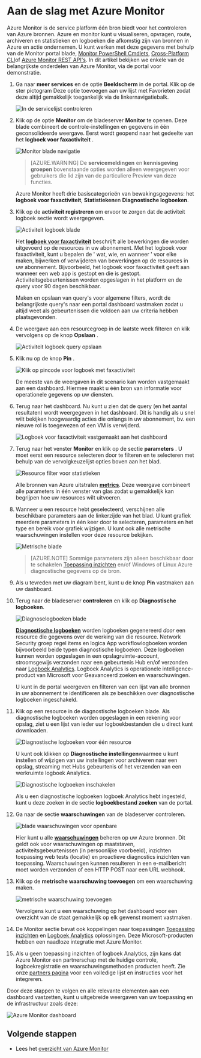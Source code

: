 <properties
    pageTitle="Aan de slag met Azure Monitor | Microsoft Azure"
    description="Aan de slag met Azure Monitor inzicht in de werking van uw middelen en maatregelen op basis van de gegevens."
    authors="johnkemnetz"
    manager="rboucher"
    editor=""
    services="monitoring-and-diagnostics"
    documentationCenter="monitoring-and-diagnostics"/>

<tags
    ms.service="monitoring-and-diagnostics"
    ms.workload="na"
    ms.tgt_pltfrm="na"
    ms.devlang="na"
    ms.topic="article"
    ms.date="10/19/2016"
    ms.author="johnkem"/>

# <a name="get-started-with-azure-monitor"></a>Aan de slag met Azure Monitor

Azure Monitor is de service platform één bron biedt voor het controleren van Azure bronnen. Azure en monitor kunt u visualiseren, opvragen, route, archiveren en statistieken en logboeken die afkomstig zijn van bronnen in Azure en actie ondernemen. U kunt werken met deze gegevens met behulp van de Monitor portal blade, [Monitor PowerShell Cmdlets](./insights-powershell-samples.md), [Cross-Platform CLI](insights-cli-samples.md)of [Azure Monitor REST API's](https://msdn.microsoft.com/library/dn931943.aspx). In dit artikel bekijken we enkele van de belangrijkste onderdelen van Azure Monitor, via de portal voor demonstratie.

1. Ga naar **meer services** en de optie **Beeldscherm** in de portal. Klik op de ster pictogram Deze optie toevoegen aan uw lijst met Favorieten zodat deze altijd gemakkelijk toegankelijk via de linkernavigatiebalk.

    ![In de servicelijst controleren](./media/monitoring-get-started/monitor-more-services.png)

2. Klik op de optie **Monitor** om de bladeserver **Monitor** te openen. Deze blade combineert de controle-instellingen en gegevens in één geconsolideerde weergave. Eerst wordt geopend naar het gedeelte van het **logboek voor faxactiviteit** .

    ![Monitor blade navigatie](./media/monitoring-get-started/monitor-blade-nav.png)

    > [AZURE.WARNING] De **servicemeldingen** en **kennisgeving groepen** bovenstaande opties worden alleen weergegeven voor gebruikers die lid zijn van de particuliere Preview van deze functies.

    Azure Monitor heeft drie basiscategorieën van bewakingsgegevens: het **logboek voor faxactiviteit**, **Statistieken**en **Diagnostische logboeken**.

3. Klik op de **activiteit registreren** om ervoor te zorgen dat de activiteit logboek sectie wordt weergegeven.

    ![Activiteit logboek blade](./media/monitoring-get-started/monitor-act-log-blade.png)

    Het [**logboek voor faxactiviteit**](./monitoring-overview-activity-logs.md) beschrijft alle bewerkingen die worden uitgevoerd op de resources in uw abonnement. Met het logboek voor faxactiviteit, kunt u bepalen de ' wat, wie, en wanneer ' voor elke maken, bijwerken of verwijderen van bewerkingen op de resources in uw abonnement. Bijvoorbeeld, het logboek voor faxactiviteit geeft aan wanneer een web app is gestopt en die is gestopt. Activiteitsgebeurtenissen worden opgeslagen in het platform en de query voor 90 dagen beschikbaar.
   
    Maken en opslaan van query's voor algemene filters, wordt de belangrijkste query's naar een portal dashboard vastmaken zodat u altijd weet als gebeurtenissen die voldoen aan uw criteria hebben plaatsgevonden.

4. De weergave aan een resourcegroep in de laatste week filteren en klik vervolgens op de knop **Opslaan** .

    ![Activiteit logboek query opslaan](./media/monitoring-get-started/monitor-act-log-save.png)

5. Klik nu op de knop **Pin** .

    ![Klik op pincode voor logboek met faxactiviteit](./media/monitoring-get-started/monitor-act-log-pin.png)

    De meeste van de weergaven in dit scenario kan worden vastgemaakt aan een dashboard. Hiermee maakt u één bron van informatie voor operationele gegevens op uw diensten. 

6. Terug naar het dashboard. Nu kunt u zien dat de query (en het aantal resultaten) wordt weergegeven in het dashboard. Dit is handig als u snel wilt bekijken hoogwaardig acties die onlangs in uw abonnement, bv. een nieuwe rol is toegewezen of een VM is verwijderd.

    ![Logboek voor faxactiviteit vastgemaakt aan het dashboard](./media/monitoring-get-started/monitor-act-log-db.png)

7. Terug naar het venster **Monitor** en klik op de sectie **parameters** . U moet eerst een resource selecteren door te filteren en te selecteren met behulp van de vervolgkeuzelijst opties boven aan het blad.

    ![Resource filter voor statistieken](./media/monitoring-get-started/monitor-met-filter.png)

    Alle bronnen van Azure uitstralen [**metrics**](./monitoring-overview-metrics.md). Deze weergave combineert alle parameters in één venster van glas zodat u gemakkelijk kan begrijpen hoe uw resources wilt uitvoeren.

8. Wanneer u een resource hebt geselecteerd, verschijnen alle beschikbare parameters aan de linkerzijde van het blad. U kunt grafiek meerdere parameters in één keer door te selecteren, parameters en het type en bereik voor grafiek wijzigen. U kunt ook alle metrische waarschuwingen instellen voor deze resource bekijken.

    ![Metrische blade](./media/monitoring-get-started/monitor-metric-blade.png)

    > [AZURE.NOTE] Sommige parameters zijn alleen beschikbaar door te schakelen [Toepassing inzichten](../application-insights/app-insights-overview.md) en/of Windows of Linux Azure diagnostische gegevens op de bron.

9. Als u tevreden met uw diagram bent, kunt u de knop **Pin** vastmaken aan uw dashboard.

10. Terug naar de bladeserver **controleren** en klik op **Diagnostische logboeken**.

    ![Diagnoselogboeken blade](./media/monitoring-get-started/monitor-diaglogs-blade.png)

    [**Diagnostische logboeken**](monitoring-overview-of-diagnostic-logs.md) worden logboeken gegenereerd *door* een resource die gegevens over de werking van die resource. Network Security groep regel items en logica App workflowlogboeken worden bijvoorbeeld beide typen diagnostische logboeken. Deze logboeken kunnen worden opgeslagen in een opslagruimte-account, stroomsgewijs verzonden naar een gebeurtenis Hub en/of verzonden naar [Logboek Analytics](../log-analytics/log-analytics-overview.md). Logboek Analytics is operationele intelligence-product van Microsoft voor Geavanceerd zoeken en waarschuwingen.
   
    U kunt in de portal weergeven en filteren van een lijst van alle bronnen in uw abonnement te identificeren als ze beschikken over diagnostische logboeken ingeschakeld.

11. Klik op een resource in de diagnostische logboeken blade. Als diagnostische logboeken worden opgeslagen in een rekening voor opslag, ziet u een lijst van ieder uur logboekbestanden die u direct kunt downloaden.

    ![Diagnostische logboeken voor één resource](./media/monitoring-get-started/monitor-diaglogs-detail.png)

    U kunt ook klikken op **Diagnostische instellingen**waarmee u kunt instellen of wijzigen van uw instellingen voor archiveren naar een opslag, streaming met Hubs gebeurtenis of het verzenden van een werkruimte logboek Analytics.

    ![Diagnostische logboeken inschakelen](./media/monitoring-get-started/monitor-diaglogs-enable.png)

    Als u een diagnostische logboeken logboek Analytics hebt ingesteld, kunt u deze zoeken in de sectie **logboekbestand zoeken** van de portal.

12. Ga naar de sectie **waarschuwingen** van de bladeserver controleren.

    ![blade waarschuwingen voor openbare](./media/monitoring-get-started/monitor-alerts-nopp.png)

    Hier kunt u alle [**waarschuwingen**](./monitoring-overview-alerts.md) beheren op uw Azure bronnen. Dit geldt ook voor waarschuwingen op maatstaven, activiteitsgebeurtenissen (in persoonlijke voorbeeld), inzichten toepassing web tests (locatie) en proactieve diagnostics inzichten van toepassing. Waarschuwingen kunnen resulteren in een e-mailbericht moet worden verzonden of een HTTP POST naar een URL webhook.
   
13. Klik op de **metrische waarschuwing toevoegen** om een waarschuwing maken.

    ![metrische waarschuwing toevoegen](./media/monitoring-get-started/monitor-alerts-add.png)

    Vervolgens kunt u een waarschuwing op het dashboard voor een overzicht van de staat gemakkelijk op elk gewenst moment vastmaken.

14. De Monitor sectie bevat ook koppelingen naar toepassingen [Toepassing inzichten](../application-insights/app-insights-overview.md) en [Logboek Analytics](../log-analytics/log-analytics-overview.md) oplossingen. Deze Microsoft-producten hebben een naadloze integratie met Azure Monitor.

15. Als u geen toepassing inzichten of logboek Analytics, zijn kans dat Azure Monitor een partnerschap met de huidige controle, logboekregistratie en waarschuwingsmethoden producten heeft. Zie onze [partners pagina](./monitoring-partners.md) voor een volledige lijst en instructies voor het integreren.

Door deze stappen te volgen en alle relevante elementen aan een dashboard vastzetten, kunt u uitgebreide weergaven van uw toepassing en de infrastructuur zoals deze:

![Azure Monitor dashboard](./media/monitoring-get-started/monitor-final-dash.png)

## <a name="next-steps"></a>Volgende stappen
- Lees het [overzicht van Azure Monitor](./monitoring-overview.md)
